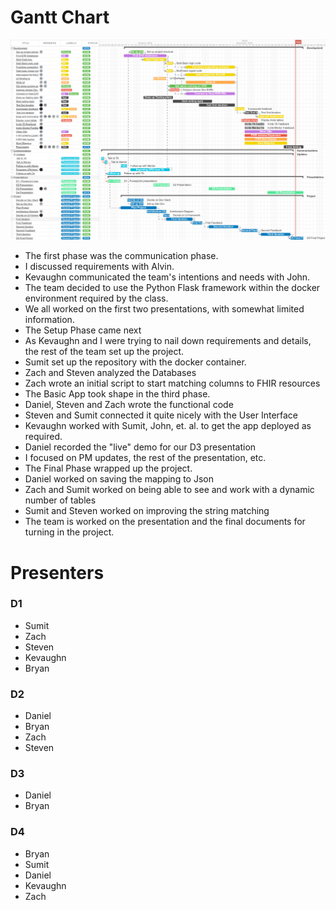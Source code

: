 # Gantt Chart

![Alt text](doc-pics/Gantt.png?raw=true "gantt")

* The first phase was the communication phase.
 * I discussed requirements with Alvin.
 * Kevaughn communicated the team's intentions and needs with John.
 * The team decided to use the Python Flask framework within the docker environment required by the class.
 * We all worked on the first two presentations, with somewhat limited information.
* The Setup Phase came next
 * As Kevaughn and I were trying to nail down requirements and details, the rest of the team set up the project.
 * Sumit set up the repository with the docker container.
 * Zach and Steven analyzed the Databases
 * Zach wrote an initial script to start matching columns to FHIR resources
* The Basic App took shape in the third phase.
 * Daniel, Steven and Zach wrote the functional code
 * Steven and Sumit connected it quite nicely with the User Interface
 * Kevaughn worked with Sumit, John, et. al. to get the app deployed as required.
 * Daniel recorded the "live" demo for our D3 presentation
 * I focused on PM updates, the rest of the presentation, etc.
* The Final Phase wrapped up the project.
 * Daniel worked on saving the mapping to Json
 * Zach and Sumit worked on being able to see and work with a dynamic number of tables
 * Sumit and Steven worked on improving the string matching
* The team is worked on the presentation and the final documents for turning in the project.

# Presenters
### D1
 * Sumit
 * Zach
 * Steven
 * Kevaughn
 * Bryan
### D2
 * Daniel
 * Bryan
 * Zach
 * Steven
### D3
 * Daniel
 * Bryan
### D4
 * Bryan
 * Sumit
 * Daniel
 * Kevaughn
 * Zach
 
